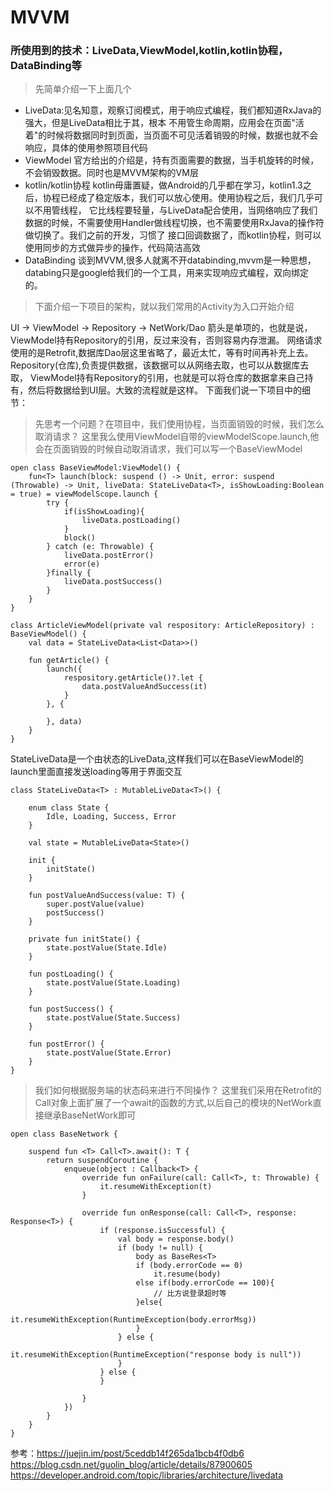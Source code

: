 # MVVM
### 所使用到的技术：LiveData,ViewModel,kotlin,kotlin协程，DataBinding等
> 先简单介绍一下上面几个
* LiveData:见名知意，观察订阅模式，用于响应式编程，我们都知道RxJava的强大，但是LiveData相比于其，根本
不用管生命周期，应用会在页面"活着"的时候将数据同时到页面，当页面不可见活着销毁的时候，数据也就不会响应，具体的使用参照项目代码
* ViewModel
官方给出的介绍是，持有页面需要的数据，当手机旋转的时候，不会销毁数据。同时也是MVVM架构的VM层
* kotlin/kotlin协程
kotlin毋庸置疑，做Android的几乎都在学习，kotlin1.3之后，协程已经成了稳定版本，我们可以放心使用。使用协程之后，我们几乎可以不用管线程，
它比线程要轻量，与LiveData配合使用，当网络响应了我们数据的时候，不需要使用Handler做线程切换，也不需要使用RxJava的操作符做切换了。我们之前的开发，习惯了
接口回调数据了，而kotlin协程，则可以使用同步的方式做异步的操作，代码简洁高效
* DataBinding
谈到MVVM,很多人就离不开databinding,mvvm是一种思想，databing只是google给我们的一个工具，用来实现响应式编程，双向绑定的。

> 下面介绍一下项目的架构，就以我们常用的Activity为入口开始介绍

UI -> ViewModel -> Repository -> NetWork/Dao
箭头是单项的，也就是说，ViewModel持有Repository的引用，反过来没有，否则容易内存泄漏。
网络请求使用的是Retrofit,数据库Dao层这里省略了，最近太忙，等有时间再补充上去。Repository(仓库),负责提供数据，该数据可以从网络去取，也可以从数据库去取，
ViewModel持有Repository的引用，也就是可以将仓库的数据拿来自己持有，然后将数据给到UI层。大致的流程就是这样。
下面我们说一下项目中的细节：
> 先思考一个问题？在项目中，我们使用协程，当页面销毁的时候，我们怎么取消请求？
这里我么使用ViewModel自带的viewModelScope.launch,他会在页面销毁的时候自动取消请求，我们可以写一个BaseViewModel
```
open class BaseViewModel:ViewModel() {
    fun<T> launch(block: suspend () -> Unit, error: suspend (Throwable) -> Unit, liveData: StateLiveData<T>, isShowLoading:Boolean = true) = viewModelScope.launch {
        try {
            if(isShowLoading){
                liveData.postLoading()
            }
            block()
        } catch (e: Throwable) {
            liveData.postError()
            error(e)
        }finally {
            liveData.postSuccess()
        }
    }
}

class ArticleViewModel(private val respository: ArticleRepository) : BaseViewModel() {
    val data = StateLiveData<List<Data>>()

    fun getArticle() {
        launch({
            respository.getArticle()?.let {
                data.postValueAndSuccess(it)
            }
        }, {

        }, data)
    }
}

```
StateLiveData是一个由状态的LiveData,这样我们可以在BaseViewModel的launch里面直接发送loading等用于界面交互
```
class StateLiveData<T> : MutableLiveData<T>() {

    enum class State {
        Idle, Loading, Success, Error
    }

    val state = MutableLiveData<State>()

    init {
        initState()
    }

    fun postValueAndSuccess(value: T) {
        super.postValue(value)
        postSuccess()
    }

    private fun initState() {
        state.postValue(State.Idle)
    }

    fun postLoading() {
        state.postValue(State.Loading)
    }

    fun postSuccess() {
        state.postValue(State.Success)
    }

    fun postError() {
        state.postValue(State.Error)
    }
}
```

> 我们如何根据服务端的状态码来进行不同操作？
这里我们采用在Retrofit的Call对象上面扩展了一个await的函数的方式,以后自己的模块的NetWork直接继承BaseNetWork即可
```
open class BaseNetwork {

    suspend fun <T> Call<T>.await(): T {
        return suspendCoroutine {
            enqueue(object : Callback<T> {
                override fun onFailure(call: Call<T>, t: Throwable) {
                    it.resumeWithException(t)
                }

                override fun onResponse(call: Call<T>, response: Response<T>) {
                    if (response.isSuccessful) {
                        val body = response.body()
                        if (body != null) {
                            body as BaseRes<T>
                            if (body.errorCode == 0)
                                it.resume(body)
                            else if(body.errorCode == 100){
                                // 比方说登录超时等
                            }else{
                                it.resumeWithException(RuntimeException(body.errorMsg))
                            }
                        } else {
                            it.resumeWithException(RuntimeException("response body is null"))
                        }
                    } else {
                    }

                }
            })
        }
    }
}
```

参考：https://juejin.im/post/5ceddb14f265da1bcb4f0db6
     https://blog.csdn.net/guolin_blog/article/details/87900605
     https://developer.android.com/topic/libraries/architecture/livedata



